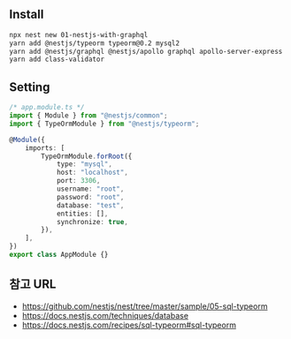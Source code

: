 ## Install

```bash
npx nest new 01-nestjs-with-graphql
yarn add @nestjs/typeorm typeorm@0.2 mysql2
yarn add @nestjs/graphql @nestjs/apollo graphql apollo-server-express
yarn add class-validator
```

## Setting

```typescript
/* app.module.ts */
import { Module } from "@nestjs/common";
import { TypeOrmModule } from "@nestjs/typeorm";

@Module({
    imports: [
        TypeOrmModule.forRoot({
            type: "mysql",
            host: "localhost",
            port: 3306,
            username: "root",
            password: "root",
            database: "test",
            entities: [],
            synchronize: true,
        }),
    ],
})
export class AppModule {}
```

## 참고 URL

-   https://github.com/nestjs/nest/tree/master/sample/05-sql-typeorm
-   https://docs.nestjs.com/techniques/database
-   https://docs.nestjs.com/recipes/sql-typeorm#sql-typeorm
